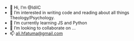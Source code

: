 - 👋 Hi, I’m @IdilC
- 👀 I’m interested in writing code and reading about all things Theology/Psychology. 
- 🌱 I’m currently learning JS and Python
- 💞️ I’m looking to collaborate on ...
- 📫 ali.hfatuma@gmail.com

<!---
IdilC/IdilC is a ✨ special ✨ repository because its `README.md` (this file) appears on your GitHub profile.
You can click the Preview link to take a look at your changes.
--->
